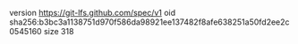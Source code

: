 version https://git-lfs.github.com/spec/v1
oid sha256:b3bc3a1138751d970f586da98921ee137482f8afe638251a50fd2ee2c0545160
size 318
